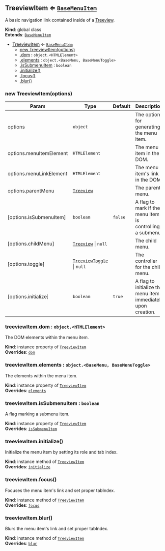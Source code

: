 <a name="TreeviewItem"></a>

## TreeviewItem ⇐ [<code>BaseMenuItem</code>](#BaseMenuItem)
A basic navigation link contained inside of a [Treeview](Treeview.md).

**Kind**: global class  
**Extends**: [<code>BaseMenuItem</code>](#BaseMenuItem)  

* [TreeviewItem](#TreeviewItem) ⇐ [<code>BaseMenuItem</code>](#BaseMenuItem)
    * [new TreeviewItem(options)](#new_TreeviewItem_new)
    * [.dom](#BaseMenuItem+dom) : <code>object.&lt;HTMLElement&gt;</code>
    * [.elements](#BaseMenuItem+elements) : <code>object.&lt;BaseMenu, BaseMenuToggle&gt;</code>
    * [.isSubmenuItem](#BaseMenuItem+isSubmenuItem) : <code>boolean</code>
    * [.initialize()](#TreeviewItem+initialize)
    * [.focus()](#TreeviewItem+focus)
    * [.blur()](#TreeviewItem+blur)

<a name="new_TreeviewItem_new"></a>

### new TreeviewItem(options)

| Param | Type | Default | Description |
| --- | --- | --- | --- |
| options | <code>object</code> |  | The options for generating the menu item. |
| options.menuItemElement | <code>HTMLElement</code> |  | The menu item in the DOM. |
| options.menuLinkElement | <code>HTMLElement</code> |  | The menu item's link in the DOM. |
| options.parentMenu | [<code>Treeview</code>](#Treeview) |  | The parent menu. |
| [options.isSubmenuItem] | <code>boolean</code> | <code>false</code> | A flag to mark if the menu item is controlling a submenu. |
| [options.childMenu] | [<code>Treeview</code>](#Treeview) \| <code>null</code> | <code></code> | The child menu. |
| [options.toggle] | [<code>TreeviewToggle</code>](#TreeviewToggle) \| <code>null</code> | <code></code> | The controller for the child menu. |
| [options.initialize] | <code>boolean</code> | <code>true</code> | A flag to initialize the menu item immediately upon creation. |

<a name="BaseMenuItem+dom"></a>

### treeviewItem.dom : <code>object.&lt;HTMLElement&gt;</code>
The DOM elements within the menu item.

**Kind**: instance property of [<code>TreeviewItem</code>](#TreeviewItem)  
**Overrides**: [<code>dom</code>](#BaseMenuItem+dom)  
<a name="BaseMenuItem+elements"></a>

### treeviewItem.elements : <code>object.&lt;BaseMenu, BaseMenuToggle&gt;</code>
The elements within the menu item.

**Kind**: instance property of [<code>TreeviewItem</code>](#TreeviewItem)  
**Overrides**: [<code>elements</code>](#BaseMenuItem+elements)  
<a name="BaseMenuItem+isSubmenuItem"></a>

### treeviewItem.isSubmenuItem : <code>boolean</code>
A flag marking a submenu item.

**Kind**: instance property of [<code>TreeviewItem</code>](#TreeviewItem)  
**Overrides**: [<code>isSubmenuItem</code>](#BaseMenuItem+isSubmenuItem)  
<a name="TreeviewItem+initialize"></a>

### treeviewItem.initialize()
Initialize the menu item by setting its role and tab index.

**Kind**: instance method of [<code>TreeviewItem</code>](#TreeviewItem)  
**Overrides**: [<code>initialize</code>](#BaseMenuItem+initialize)  
<a name="TreeviewItem+focus"></a>

### treeviewItem.focus()
Focuses the menu item's link and set proper tabIndex.

**Kind**: instance method of [<code>TreeviewItem</code>](#TreeviewItem)  
**Overrides**: [<code>focus</code>](#BaseMenuItem+focus)  
<a name="TreeviewItem+blur"></a>

### treeviewItem.blur()
Blurs the menu item's link and set proper tabIndex.

**Kind**: instance method of [<code>TreeviewItem</code>](#TreeviewItem)  
**Overrides**: [<code>blur</code>](#BaseMenuItem+blur)  
